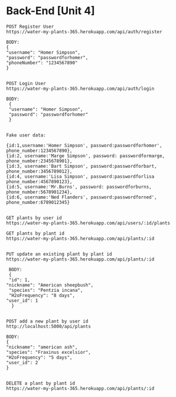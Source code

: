 # Back-End [Unit 4]

	POST Register User
	https://water-my-plants-365.herokuapp.com/api/auth/register

	BODY:
	{
	"username": "Homer Simpson",
	"password": "passwordforhomer",
	"phoneNumber": "1234567890"
	}


	POST Login User
	https://water-my-plants-365.herokuapp.com/api/auth/login

	BODY:
	 {
   	 "username": "Homer Simpson",	
   	 "password": "passwordforhomer"
	 }


	Fake user data: 
   
   	{id:1,username:'Homer Simpson', password:passwordforhomer', phone_number:1234567890},
	{id:2, username:'Marge Simpson', password: passwordformarge, phone_number:2345678901},
	{id:3, username:'Bart Simpson', password:passwordforbart, phone_number:3456789012},
	{id:4, username:'Lisa Simpson', password:passwordforlisa phone_number:4567890123},
	{id:5, username:'Mr.Burns', password: passwordforburns, phone_number:5678901234},
	{id:6, username:'Ned Flanders', password:passwordforned', phone_number:6789012345}
    
    
   	GET plants by user id
   	https://water-my-plants-365.herokuapp.com/api/users/:id/plants
    
   	GET plants by plant id
   	https://water-my-plants-365.herokuapp.com/api/plants/:id
    
     
	PUT update an existing plant by plant id
  	https://water-my-plants-365.herokuapp.com/api/plants/:id
  
 	 BODY:
 	 {
 	 "id": 1,
  	"nickname": "American sheepbush",
 	 "species": "Pentzia incana",
 	 "H2oFrequency": "8 days",
  	"user_id": 1
  	  }
  
  	
    POST add a new plant by user id
    http://localhost:5000/api/plants
	
  	BODY:
	{
	"nickname": "american ash",
	"species": "Fraxinus excelsior",
	"H2oFrequency": "5 days",
	"user_id": 2
	}
  
  
	DELETE a plant by plant id
 	https://water-my-plants-365.herokuapp.com/api/plants/:id

  

    
